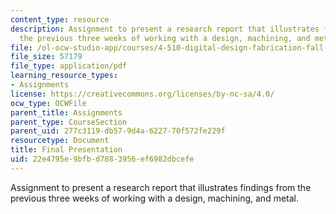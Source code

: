 ```yaml
---
content_type: resource
description: Assignment to present a research report that illustrates findings from
  the previous three weeks of working with a design, machining, and metal.
file: /ol-ocw-studio-app/courses/4-510-digital-design-fabrication-fall-2008/22e4795e9bfbd7883956ef6982dbcefe_presentation.pdf
file_size: 57179
file_type: application/pdf
learning_resource_types:
- Assignments
license: https://creativecommons.org/licenses/by-nc-sa/4.0/
ocw_type: OCWFile
parent_title: Assignments
parent_type: CourseSection
parent_uid: 277c3119-db57-9d4a-6227-70f572fe229f
resourcetype: Document
title: Final Presentation
uid: 22e4795e-9bfb-d788-3956-ef6982dbcefe
---
```

Assignment to present a research report that illustrates findings from the previous three weeks of working with a design, machining, and metal.